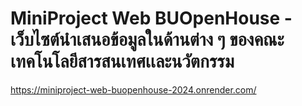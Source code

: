 # MiniProject Web BUOpenHouse - เว็บไซต์นำเสนอข้อมูลในด้านต่าง ๆ ของคณะเทคโนโลยีสารสนเทศเเละนวัตกรรม
https://miniproject-web-buopenhouse-2024.onrender.com/
